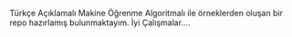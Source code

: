 Türkçe Açıklamalı Makine Öğrenme Algoritmalı ile örneklerden oluşan bir repo hazırlamış bulunmaktayım. İyi Çalışmalar....
